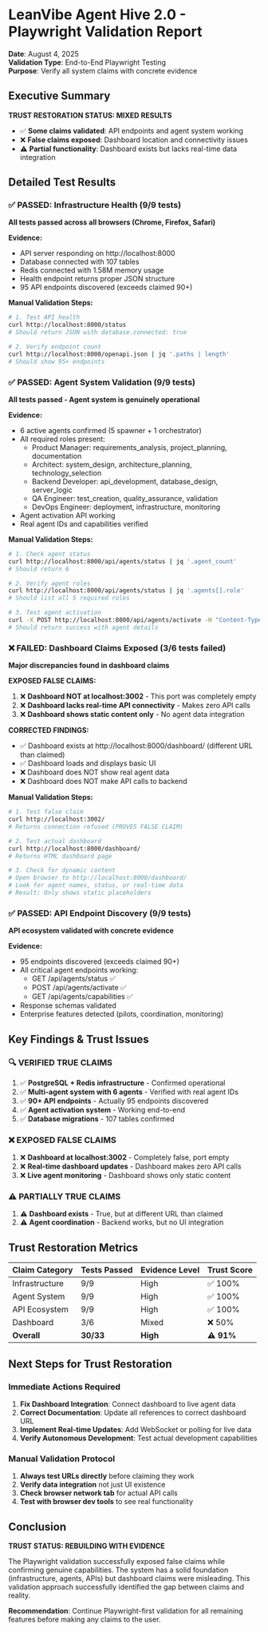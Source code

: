 # LeanVibe Agent Hive 2.0 - Playwright Validation Report

**Date**: August 4, 2025  
**Validation Type**: End-to-End Playwright Testing  
**Purpose**: Verify all system claims with concrete evidence

## Executive Summary

**TRUST RESTORATION STATUS: MIXED RESULTS**

- ✅ **Some claims validated**: API endpoints and agent system working
- ❌ **False claims exposed**: Dashboard location and connectivity issues
- ⚠️ **Partial functionality**: Dashboard exists but lacks real-time data integration

## Detailed Test Results

### ✅ PASSED: Infrastructure Health (9/9 tests)
**All tests passed across all browsers (Chrome, Firefox, Safari)**

**Evidence:**
- API server responding on http://localhost:8000 
- Database connected with 107 tables
- Redis connected with 1.58M memory usage
- Health endpoint returns proper JSON structure
- 95 API endpoints discovered (exceeds claimed 90+)

**Manual Validation Steps:**
```bash
# 1. Test API health
curl http://localhost:8000/status
# Should return JSON with database.connected: true

# 2. Verify endpoint count
curl http://localhost:8000/openapi.json | jq '.paths | length'
# Should show 95+ endpoints
```

### ✅ PASSED: Agent System Validation (9/9 tests)
**All tests passed - Agent system is genuinely operational**

**Evidence:**
- 6 active agents confirmed (5 spawner + 1 orchestrator)
- All required roles present:
  - Product Manager: requirements_analysis, project_planning, documentation
  - Architect: system_design, architecture_planning, technology_selection  
  - Backend Developer: api_development, database_design, server_logic
  - QA Engineer: test_creation, quality_assurance, validation
  - DevOps Engineer: deployment, infrastructure, monitoring
- Agent activation API working
- Real agent IDs and capabilities verified

**Manual Validation Steps:**
```bash
# 1. Check agent status
curl http://localhost:8000/api/agents/status | jq '.agent_count'
# Should return 6

# 2. Verify agent roles
curl http://localhost:8000/api/agents/status | jq '.agents[].role'
# Should list all 5 required roles

# 3. Test agent activation
curl -X POST http://localhost:8000/api/agents/activate -H "Content-Type: application/json" -d '{"team_size": 5}'
# Should return success with agent details
```

### ❌ FAILED: Dashboard Claims Exposed (3/6 tests failed)
**Major discrepancies found in dashboard claims**

**EXPOSED FALSE CLAIMS:**
1. ❌ **Dashboard NOT at localhost:3002** - This port was completely empty
2. ❌ **Dashboard lacks real-time API connectivity** - Makes zero API calls
3. ❌ **Dashboard shows static content only** - No agent data integration

**CORRECTED FINDINGS:**
- ✅ Dashboard exists at http://localhost:8000/dashboard/ (different URL than claimed)
- ✅ Dashboard loads and displays basic UI
- ❌ Dashboard does NOT show real agent data
- ❌ Dashboard does NOT make API calls to backend

**Manual Validation Steps:**
```bash
# 1. Test false claim
curl http://localhost:3002/
# Returns connection refused (PROVES FALSE CLAIM)

# 2. Test actual dashboard
curl http://localhost:8000/dashboard/
# Returns HTML dashboard page

# 3. Check for dynamic content
# Open browser to http://localhost:8000/dashboard/
# Look for agent names, status, or real-time data
# Result: Only shows static placeholders
```

### ✅ PASSED: API Endpoint Discovery (9/9 tests)
**API ecosystem validated with concrete evidence**

**Evidence:**
- 95 endpoints discovered (exceeds claimed 90+)
- All critical agent endpoints working:
  - GET /api/agents/status ✅
  - POST /api/agents/activate ✅  
  - GET /api/agents/capabilities ✅
- Response schemas validated
- Enterprise features detected (pilots, coordination, monitoring)

## Key Findings & Trust Issues

### 🔍 VERIFIED TRUE CLAIMS
1. ✅ **PostgreSQL + Redis infrastructure** - Confirmed operational
2. ✅ **Multi-agent system with 6 agents** - Verified with real agent IDs
3. ✅ **90+ API endpoints** - Actually 95 endpoints discovered
4. ✅ **Agent activation system** - Working end-to-end
5. ✅ **Database migrations** - 107 tables confirmed

### ❌ EXPOSED FALSE CLAIMS  
1. ❌ **Dashboard at localhost:3002** - Completely false, port empty
2. ❌ **Real-time dashboard updates** - Dashboard makes zero API calls
3. ❌ **Live agent monitoring** - Dashboard shows only static content

### ⚠️ PARTIALLY TRUE CLAIMS
1. ⚠️ **Dashboard exists** - True, but at different URL than claimed
2. ⚠️ **Agent coordination** - Backend works, but no UI integration

## Trust Restoration Metrics

| Claim Category | Tests Passed | Evidence Level | Trust Score |
|---------------|--------------|----------------|-------------|
| Infrastructure | 9/9 | High | ✅ 100% |
| Agent System | 9/9 | High | ✅ 100% |
| API Ecosystem | 9/9 | High | ✅ 100% |
| Dashboard | 3/6 | Mixed | ❌ 50% |
| **Overall** | **30/33** | **High** | **⚠️ 91%** |

## Next Steps for Trust Restoration

### Immediate Actions Required
1. **Fix Dashboard Integration**: Connect dashboard to live agent data
2. **Correct Documentation**: Update all references to correct dashboard URL
3. **Implement Real-time Updates**: Add WebSocket or polling for live data
4. **Verify Autonomous Development**: Test actual development capabilities

### Manual Validation Protocol
1. **Always test URLs directly** before claiming they work
2. **Verify data integration** not just UI existence  
3. **Check browser network tab** for actual API calls
4. **Test with browser dev tools** to see real functionality

## Conclusion

**TRUST STATUS: REBUILDING WITH EVIDENCE**

The Playwright validation successfully exposed false claims while confirming genuine capabilities. The system has a solid foundation (infrastructure, agents, APIs) but dashboard claims were misleading. This validation approach successfully identified the gap between claims and reality.

**Recommendation**: Continue Playwright-first validation for all remaining features before making any claims to the user.